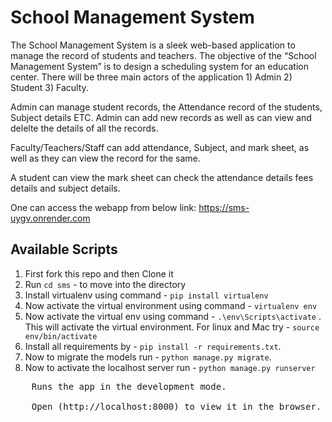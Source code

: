 # School Management System
The School Management System is a sleek web-based application to manage the record of students and teachers.
The objective of the “School Management System” is to design a scheduling system for an education center.  There will be three main actors of the application 1) Admin 2) Student 3) Faculty.

Admin can manage student records, the Attendance record of the students, Subject details ETC. Admin can add new records as well as can view and delelte the details of all the records.

Faculty/Teachers/Staff can add attendance, Subject, and mark sheet, as well as they can view the record for the same.

 A student can view the mark sheet can check the attendance details fees details and subject details.

One can access the webapp from below link:
https://sms-uygv.onrender.com

  
## Available Scripts

1. First fork this repo and then Clone it
2. Run `cd sms` - to move into the directory 
3. Install virtualenv using command - `pip install virtualenv`
3. Now activate the virtual environment using command - `virtualenv env`
4. Now activate the virtual env using command - `.\env\Scripts\activate` . This will activate the virtual environment. For linux and Mac try - `source env/bin/activate`
5. Install all requirements by - `pip install -r requirements.txt`.
7. Now to migrate the models run - `python manage.py migrate`.
8. Now to activate the localhost server run - `python manage.py runserver`<br />
<pre>
	Runs the app in the development mode.<br />
	Open (http://localhost:8000) to view it in the browser.
</pre>
